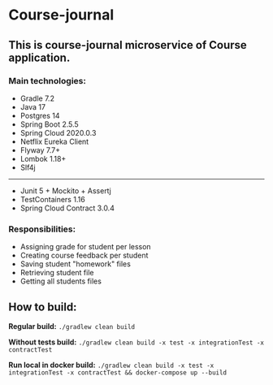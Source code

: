 # Course-journal

## This is course-journal microservice of Course application.

### Main technologies:

- Gradle 7.2
- Java 17
- Postgres 14
- Spring Boot 2.5.5
- Spring Cloud 2020.0.3
- Netflix Eureka Client
- Flyway 7.7+
- Lombok 1.18+
- Slf4j

---

- Junit 5 + Mockito + Assertj
- TestContainers 1.16
- Spring Cloud Contract 3.0.4

### Responsibilities:

- Assigning grade for student per lesson
- Creating course feedback per student
- Saving student "homework" files
- Retrieving student file
- Getting all students files

## How to build:

**Regular build:** `./gradlew clean build`

**Without tests build:** `./gradlew clean build -x test -x integrationTest -x contractTest`

**Run local in docker
build:** `./gradlew clean build -x test -x integrationTest -x contractTest && docker-compose up --build`

